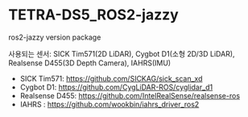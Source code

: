 # TETRA-DS5_ROS2-jazzy
ros2-jazzy version package

사용되는 센서:
   SICK Tim571(2D LiDAR), Cygbot D1(소형 2D/3D LiDAR), Realsense D455(3D Depth Camera), IAHRS(IMU)

- SICK Tim571: https://github.com/SICKAG/sick_scan_xd
- Cygbot D1: https://github.com/CygLiDAR-ROS/cyglidar_d1
- Realsense D455: https://github.com/IntelRealSense/realsense-ros
- IAHRS : https://github.com/wookbin/iahrs_driver_ros2
  

